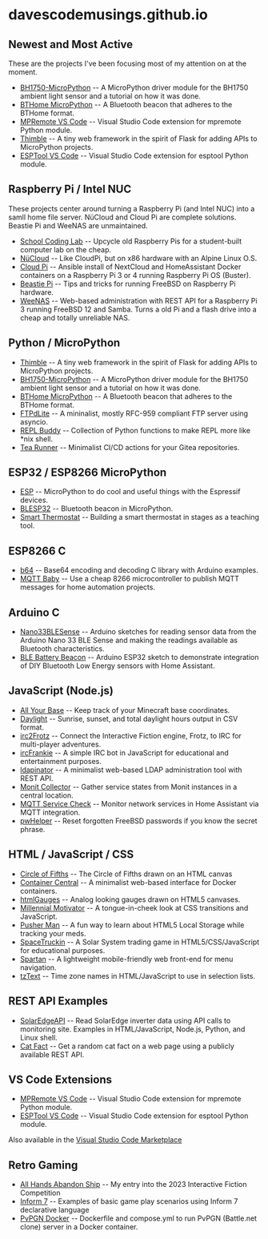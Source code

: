 # davescodemusings.github.io

## Newest and Most Active
These are the projects I've been focusing most of my attention on at the moment.
* [BH1750-MicroPython](https://github.com/DavesCodeMusings/BH1750-MicroPython) -- A MicroPython driver module for the BH1750 ambient light sensor and a tutorial on how it was done.
* [BTHome MicroPython](https://github.com/DavesCodeMusings/BTHome-MicroPython) -- A Bluetooth beacon that adheres to the BTHome format.
* [MPRemote VS Code](https://github.com/DavesCodeMusings/mpremote-vscode) -- Visual Studio Code extension for mpremote Python module.
* [Thimble](https://github.com/DavesCodeMusings/thimble) -- A tiny web framework in the spirit of Flask for adding APIs to MicroPython projects.
* [ESPTool VS Code](https://github.com/DavesCodeMusings/esptool-vscode) -- Visual Studio Code extension for esptool Python module.

## Raspberry Pi / Intel NUC
These projects center around turning a Raspberry Pi (and Intel NUC) into a samll home file server. N&uuml;Cloud and Cloud Pi are complete solutions. Beastie Pi and WeeNAS are unmaintained.
* [School Coding Lab](https://github.com/DavesCodeMusings/school-coding-lab) -- Upcycle old Raspberry Pis for a student-built computer lab on the cheap.
* [N&uuml;Cloud](https://github.com/DavesCodeMusings/nucloud/blob/main/README.md) -- Like CloudPi, but on x86 hardware with an Alpine Linux O.S.
* [Cloud Pi](https://github.com/DavesCodeMusings/CloudPi) -- Ansible install of NextCloud and HomeAssistant Docker containers on a Raspberry Pi 3 or 4 running Raspberry Pi OS (Buster).
* [Beastie Pi](https://github.com/DavesCodeMusings/BeastiePi/wiki) -- Tips and tricks for running FreeBSD on Raspberry Pi hardware.
* [WeeNAS](https://github.com/DavesCodeMusings/WeeNAS) -- Web-based administration with REST API for a Raspberry Pi 3 running FreeBSD 12 and Samba. Turns a old Pi and a flash drive into a cheap and totally unreliable NAS.

## Python / MicroPython
* [Thimble](https://github.com/DavesCodeMusings/thimble) -- A tiny web framework in the spirit of Flask for adding APIs to MicroPython projects.
* [BH1750-MicroPython](https://github.com/DavesCodeMusings/BH1750-MicroPython) -- A MicroPython driver module for the BH1750 ambient light sensor and a tutorial on how it was done.
* [BTHome MicroPython](https://github.com/DavesCodeMusings/BTHome-MicroPython) -- A Bluetooth beacon that adheres to the BTHome format.
* [FTPdLite](https://github.com/DavesCodeMusings/ftpdlite/) -- A mininalist, mostly RFC-959 compliant FTP server using asyncio.
* [REPL Buddy](https://github.com/DavesCodeMusings/repl-buddy) -- Collection of Python functions to make REPL more like *nix shell.
* [Tea Runner](https://github.com/DavesCodeMusings/tea-runner) -- Minimalist CI/CD actions for your Gitea repositories.

## ESP32 / ESP8266 MicroPython
* [ESP](https://github.com/DavesCodeMusings/esp) -- MicroPython to do cool and useful things with the Espressif devices.
* [BLESP32](https://github.com/DavesCodeMusings/BLESP32) -- Bluetooth beacon in MicroPython.
* [Smart Thermostat](https://github.com/DavesCodeMusings/smart-thermostat-lab/blob/main/README.md) -- Building a smart thermostat in stages as a teaching tool.

## ESP8266 C
* [b64](https://github.com/DavesCodeMusings/b64) -- Base64 encoding and decoding C library with Arduino examples.
* [MQTT Baby](https://github.com/DavesCodeMusings/mqttbaby) -- Use a cheap 8266 microcontroller to publish MQTT messages for home automation projects. 

## Arduino C
* [Nano33BLESense](https://github.com/DavesCodeMusings/Nano33BLESense) -- Arduino sketches for reading sensor data from the Arduino Nano 33 BLE Sense and making the readings available as Bluetooth characteristics.
* [BLE Battery Beacon](https://github.com/DavesCodeMusings/BLE-Battery-Beacon) -- Arduino ESP32 sketch to demonstrate integration of DIY Bluetooth Low Energy sensors with Home Assistant.

## JavaScript (Node.js)
* [All Your Base](https://github.com/DavesCodeMusings/all-your-base) -- Keep track of your Minecraft base coordinates.
* [Daylight](https://github.com/DavesCodeMusings/daylight) -- Sunrise, sunset, and total daylight hours output in CSV format.
* [irc2Frotz](https://github.com/DavesCodeMusings/irc2Frotz) -- Connect the Interactive Fiction engine, Frotz, to IRC for multi-player adventures.
* [ircFrankie](https://github.com/DavesCodeMusings/ircFrankie) -- A simple IRC bot in JavaScript for educational and entertainment purposes.
* [ldapinator](https://github.com/DavesCodeMusings/ldapinator) -- A minimalist web-based LDAP administration tool with REST API.
* [Monit Collector](https://github.com/DavesCodeMusings/monit-collector) -- Gather service states from Monit instances in a central location.
* [MQTT Service Check](https://github.com/DavesCodeMusings/mqttServiceCheck) -- Monitor network services in Home Assistant via MQTT integration.
* [pwHelper](https://github.com/DavesCodeMusings/pwHelper) -- Reset forgotten FreeBSD passwords if you know the secret phrase.

## HTML / JavaScript / CSS
* [Circle of Fifths](https://github.com/DavesCodeMusings/circle-of-fifths) -- The Circle of Fifths drawn on an HTML canvas
* [Container Central](https://github.com/DavesCodeMusings/container-central) -- A minimalist web-based interface for Docker containers.
* [htmlGauges](./htmlGauges) -- Analog looking gauges drawn on HTML5 canvases.
* [Millennial Motivator](https://github.com/DavesCodeMusings/motivator) -- A tongue-in-cheek look at CSS transitions and JavaScript.
* [Pusher Man](https://github.com/DavesCodeMusings/pusher-man) -- A fun way to learn about HTML5 Local Storage while tracking your meds.
* [SpaceTruckin](./SpaceTruckin) -- A Solar System trading game in HTML5/CSS/JavaScript for educational purposes.
* [Spartan](https://github.com/DavesCodeMusings/spartan) -- A lightweight mobile-friendly web front-end for menu navigation.
* [tzText](./tzText) -- Time zone names in HTML/JavaScript to use in selection lists.

## REST API Examples 
* [SolarEdgeAPI](https://github.com/DavesCodeMusings/SolarEdgeAPI) -- Read SolarEdge inverter data using API calls to monitoring site. Examples in HTML/JavaScript, Node.js, Python, and Linux shell.
* [Cat Fact](https://github.com/DavesCodeMusings/cat-fact) -- Get a random cat fact on a web page using a publicly available REST API.

## VS Code Extensions
* [MPRemote VS Code](https://github.com/DavesCodeMusings/mpremote-vscode) -- Visual Studio Code extension for mpremote Python module.
* [ESPTool VS Code](https://github.com/DavesCodeMusings/esptool-vscode) -- Visual Studio Code extension for esptool Python module.

Also available in the [Visual Studio Code Marketplace](https://marketplace.visualstudio.com/publishers/DavesCodeMusings)

## Retro Gaming
* [All Hands Abandon Ship](https://github.com/DavesCodeMusings/abandon-ship) -- My entry into the 2023 Interactive Fiction Competition
* [Inform 7](https://github.com/DavesCodeMusings/Inform7) -- Examples of basic game play scenarios using Inform 7 declarative language
* [PvPGN Docker](https://github.com/DavesCodeMusings/pvpgn-docker/) -- Dockerfile and compose.yml to run PvPGN (Battle.net clone) server in a Docker container.
